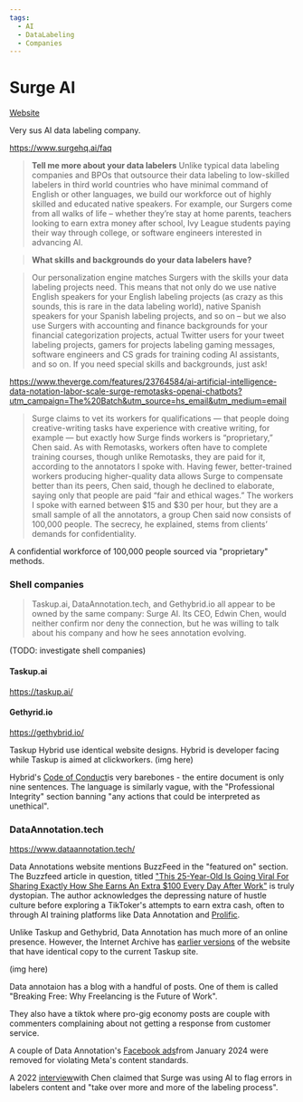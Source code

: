 ```yaml
---
tags:
  - AI
  - DataLabeling
  - Companies
---
```

# Surge AI

[Website](https://www.surgehq.ai)

Very sus AI data labeling company.

https://www.surgehq.ai/faq

> **Tell me more about your data labelers**
> Unlike typical data labeling companies and BPOs that outsource their data labeling to low-skilled labelers in third world countries who have minimal command of English or other languages, we build our workforce out of highly skilled and educated native speakers.
> For example, our Surgers come from all walks of life – whether they’re stay at home parents, teachers looking to earn extra money after school, Ivy League students paying their way through college, or software engineers interested in advancing AI.

> **What skills and backgrounds do your data labelers have?**

> Our personalization engine matches Surgers with the skills your data labeling projects need. This means that not only do we use native English speakers for your English labeling projects (as crazy as this sounds, this is rare in the data labeling world), native Spanish speakers for your Spanish labeling projects, and so on – but we also use Surgers with accounting and finance backgrounds for your financial categorization projects, actual Twitter users for your tweet labeling projects, gamers for projects labeling gaming messages, software engineers and CS grads for training coding AI assistants, and so on.
> If you need special skills and backgrounds, just ask!

https://www.theverge.com/features/23764584/ai-artificial-intelligence-data-notation-labor-scale-surge-remotasks-openai-chatbots?utm_campaign=The%20Batch&utm_source=hs_email&utm_medium=email

> Surge claims to vet its workers for qualifications — that people doing creative-writing tasks have experience with creative writing, for example — but exactly how Surge finds workers is “proprietary,” Chen said. As with Remotasks, workers often have to complete training courses, though unlike Remotasks, they are paid for it, according to the annotators I spoke with. Having fewer, better-trained workers producing higher-quality data allows Surge to compensate better than its peers, Chen said, though he declined to elaborate, saying only that people are paid “fair and ethical wages.” The workers I spoke with earned between $15 and $30 per hour, but they are a small sample of all the annotators, a group Chen said now consists of 100,000 people. The secrecy, he explained, stems from clients’ demands for confidentiality.

A confidential workforce of 100,000 people sourced via "proprietary" methods.



### Shell companies

> Taskup.ai, DataAnnotation.tech, and Gethybrid.io all appear to be owned by the same company: Surge AI. Its CEO, Edwin Chen, would neither confirm nor deny the connection, but he was willing to talk about his company and how he sees annotation evolving.

(TODO: investigate shell companies)

#### Taskup.ai

https://taskup.ai/

#### Gethyrid.io

https://gethybrid.io/

Taskup Hybrid use identical website designs. Hybrid is developer facing while Taskup is aimed at clickworkers.
(img here)


Hybrid's [Code of Conduct](https://docs.google.com/document/u/0/d/e/2PACX-1vQRSbcK0ctnOVqPC58qNzxW3vssF4-oPNueAh4TStPTpj5rxNDYHbsZyEJOroP-0V7nB1PDQff4Sqzi/pub?pli=1)is very barebones - the entire document is only nine sentences. The language is similarly vague, with the "Professional Integrity" section banning "any actions that could be interpreted as unethical".


### DataAnnotation.tech

https://www.dataannotation.tech/

Data Annotations website mentions BuzzFeed in the "featured on" section. The Buzzfeed article in question, titled ["This 25-Year-Old Is Going Viral For Sharing Exactly How She Earns An Extra $100 Every Day After Work"](https://www.buzzfeed.com/meganeliscomb/100-extra-dollars-a-day-tiktok) is truly dystopian. The author acknowledges the depressing nature of hustle culture before exploring a TikToker's attempts to earn extra cash, often to through AI training platforms like Data Annotation and [Prolific](Prolific.md).

Unlike Taskup and Gethybrid, Data Annotation has much more of an online presence. However, the Internet Archive has [earlier versions](https://web.archive.org/web/20211231231443/https://dataannotation.tech/) of the website that have identical copy to the current Taskup site.

(img here)

Data annotaion has a blog with a handful of posts. One of them is called "Breaking Free: Why Freelancing is the Future of Work". 

They also have a tiktok where pro-gig economy posts are couple with commenters complaining about not getting a response from customer service.

A couple of Data Annotation's [Facebook ads](https://www.facebook.com/ads/library/?id=379838594449138)from January 2024 were removed for violating Meta's content standards.

A 2022 [interview](https://datainnovation.org/2022/09/5-qs-for-edwin-chen-ceo-of-surge-ai/)with Chen claimed that Surge was using AI to flag errors in labelers content and "take over more and more of the labeling process".